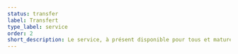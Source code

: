 ```yaml
---
status: transfer
label: Transfert
type_label: service
order: 2
short_description: Le service, à présent disponible pour tous et mature, rejoint une structure propice à sa pérennisation.
---
```

